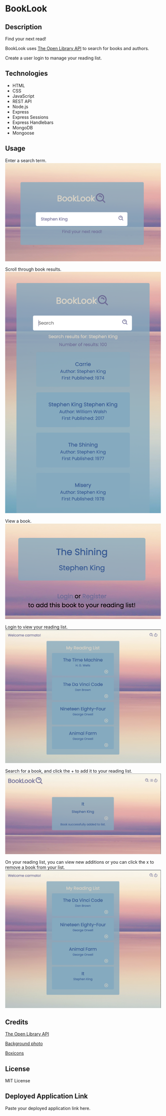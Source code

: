 # BookLook

## Description

Find your next read!

BookLook uses [The Open Library API](https://openlibrary.org/developers#:~:text=Open%20Library%20offers%20free%2C%20public,book%20and%20author%20catalog%20data.) to search for books and authors.

Create a user login to manage your reading list.

## Technologies
- HTML
- CSS
- JavaScript
- REST API
- Node.js
- Express
- Express Sessions
- Express Handlebars
- MongoDB
- Mongoose

## Usage

Enter a search term.
![Stephen King typed into the search bar on the landing page](/public/images/s1.png)

Scroll through book results.
![List of book results for Stephen King](/public/images/s2.png)

View a book.
![Book "The Shining" is selected with a prompt to login login or register to add the book to your reading list](/public/images/s3.png)

Login to view your reading list.
![User's reading list of 4 entries](/public/images/s4.png)

Search for a book, and click the + to add it to your reading list.
![The book IT has been selected and added to the list.](/public/images/s5.png)

On your reading list, you can view new additions or you can click the x to remove a book from your list.
![One book was added to the list and another book was removed](/public/images/s6.png)

## Credits

[The Open Library API](https://openlibrary.org/developers#:~:text=Open%20Library%20offers%20free%2C%20public,book%20and%20author%20catalog%20data.)

[Background photo](https://unsplash.com/photos/n7a2OJDSZns)

[Boxicons](https://boxicons.com)

## License

MIT License

## Deployed Application Link

Paste your deployed application link here.
